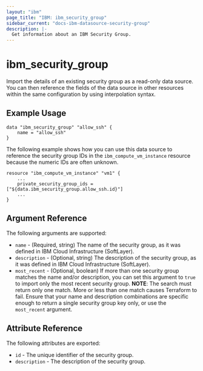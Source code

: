 ```yaml
---
layout: "ibm"
page_title: "IBM: ibm_security_group"
sidebar_current: "docs-ibm-datasource-security-group"
description: |-
  Get information about an IBM Security Group.
---
```


# ibm\_security_group

Import the details of an existing security group as a read-only data source. You can then reference the fields of the data source in other resources within the same configuration by using interpolation syntax.

## Example Usage

```hcl
data "ibm_security_group" "allow_ssh" {
    name = "allow_ssh"
}
```

The following example shows how you can use this data source to reference the security group IDs in the `ibm_compute_vm_instance` resource because the numeric IDs are often unknown.

```hcl
resource "ibm_compute_vm_instance" "vm1" {
    ...
    private_security_group_ids = ["${data.ibm_security_group.allow_ssh.id}"]
    ...
}
```

## Argument Reference

The following arguments are supported:

* `name` - (Required, string) The name of the security group, as it was defined in IBM Cloud Infrastructure (SoftLayer).
* `description` - (Optional, string) The description of the security group, as it was defined in IBM Cloud Infrastructure (SoftLayer).
* `most_recent` - (Optional, boolean) If more than one security group  matches the name and/or description, you can set this argument to `true` to import only the most recent security group.
  **NOTE**: The search must return only one match. More or less than one match causes Terraform to fail. Ensure that your name and description combinations are specific enough to return a single security group  key only, or use the `most_recent` argument.

## Attribute Reference

The following attributes are exported:

* `id` - The unique identifier of the security group.
* `description` - The description of the security group.
